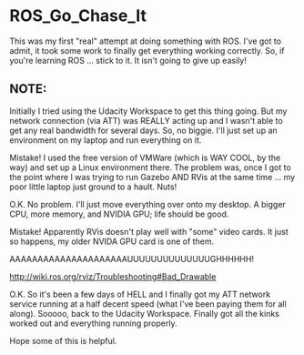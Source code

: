 # ROS_Go_Chase_It

This was my first "real" attempt at doing something with ROS.  I've got to admit, it took some work to finally get everything working correctly.  So, if you're learning ROS ... stick to it.  It isn't going to give up easily!

## NOTE:
Initially I tried using the Udacity Workspace to get this thing going.  But my network connection (via ATT) was REALLY acting up and I wasn't able to get any real bandwidth for several days.  So, no biggie.  I'll just set up an environment on my laptop and run everything on it. 

Mistake!  I used the free version of VMWare (which is WAY COOL, by the way) and set up a Linux environment there.  The problem was, once I got to the point where I was trying to run Gazebo AND RVis at the same time ... my poor little laptop just ground to a hault.  Nuts!

O.K.  No problem.  I'll just move everything over onto my desktop.  A bigger CPU, more memory, and NVIDIA GPU; life should be good.

Mistake!  Apparently RVis doesn't play well with "some" video cards.  It just so happens, my older NVIDA GPU card is one of them. 

AAAAAAAAAAAAAAAAAAAAAUUUUUUUUUUUUUUGHHHHHH!

http://wiki.ros.org/rviz/Troubleshooting#Bad_Drawable

O.K.  So it's been a few days of HELL and I finally got my ATT network service running at a half decent speed (what I've been paying them for all along).  Sooooo, back to the Udacity Workspace.  Finally got all the kinks worked out and everything running properly.  

Hope some of this is helpful.
